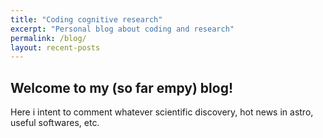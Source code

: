 ```yaml
---
title: "Coding cognitive research"
excerpt: "Personal blog about coding and research"
permalink: /blog/
layout: recent-posts
---
```


## Welcome to my (so far empy) blog!

Here i intent to comment whatever scientific discovery, hot news in astro, useful softwares, etc.


